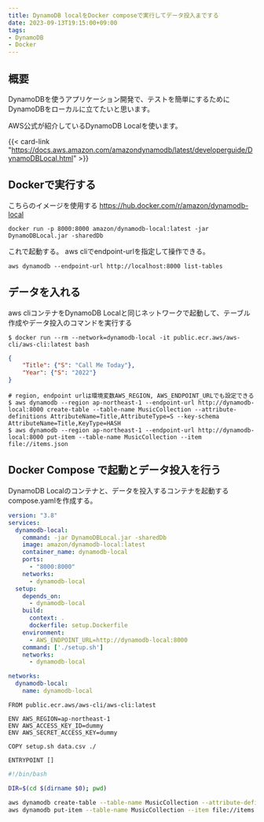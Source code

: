 ```yaml
---
title: DynamoDB localをDocker composeで実行してデータ投入までする
date: 2023-09-13T19:15:00+09:00
tags:
- DynamoDB
- Docker
---
```


## 概要

DynamoDBを使うアプリケーション開発で、テストを簡単にするためにDynamoDBをローカルに立てたいと思います。

AWS公式が紹介しているDynamoDB Localを使います。

{{< card-link "https://docs.aws.amazon.com/amazondynamodb/latest/developerguide/DynamoDBLocal.html" >}}

## Dockerで実行する

こちらのイメージを使用する
https://hub.docker.com/r/amazon/dynamodb-local 

````shell
docker run -p 8000:8000 amazon/dynamodb-local:latest -jar DynamoDBLocal.jar -sharedDb
````

これで起動する。
aws cliでendpoint-urlを指定して操作できる。

````shell
aws dynamodb --endpoint-url http://localhost:8000 list-tables
````

## データを入れる

aws cliコンテナをDynamoDB Localと同じネットワークで起動して、テーブル作成やデータ投入のコマンドを実行する

````shell
$ docker run --rm --network=dynamodb-local -it public.ecr.aws/aws-cli/aws-cli:latest bash
````

````json:items.json
{
    "Title": {"S": "Call Me Today"},
    "Year": {"S": "2022"}
}
````

````shell
# region, endpoint urlは環境変数AWS_REGION, AWS_ENDPOINT_URLでも設定できる
$ aws dynamodb --region ap-northeast-1 --endpoint-url http://dynamodb-local:8000 create-table --table-name MusicCollection --attribute-definitions AttributeName=Title,AttributeType=S --key-schema AttributeName=Title,KeyType=HASH 
$ aws dynamodb --region ap-northeast-1 --endpoint-url http://dynamodb-local:8000 put-item --table-name MusicCollection --item file://items.json
````

## Docker Compose で起動とデータ投入を行う

DynamoDB Localのコンテナと、データを投入するコンテナを起動するcompose.yamlを作成する。

````yaml:compose.yaml
version: "3.8"
services:
  dynamodb-local:
    command: -jar DynamoDBLocal.jar -sharedDb
    image: amazon/dynamodb-local:latest
    container_name: dynamodb-local
    ports:
      - "8000:8000"
    networks:
      - dynamodb-local
  setup:
    depends_on:
      - dynamodb-local
    build:
      context: .
      dockerfile: setup.Dockerfile
    environment:
      - AWS_ENDPOINT_URL=http://dynamodb-local:8000
    command: ['./setup.sh']
    networks:
      - dynamodb-local

networks:
  dynamodb-local:
    name: dynamodb-local
````

````Dockerfile:setup.Dockerfile
FROM public.ecr.aws/aws-cli/aws-cli:latest

ENV AWS_REGION=ap-northeast-1
ENV AWS_ACCESS_KEY_ID=dummy
ENV AWS_SECRET_ACCESS_KEY=dummy

COPY setup.sh data.csv ./

ENTRYPOINT []
````

````shell:setup.sh
#!/bin/bash

DIR=$(cd $(dirname $0); pwd)

aws dynamodb create-table --table-name MusicCollection --attribute-definitions AttributeName=Title,AttributeType=S --key-schema AttributeName=Title,KeyType=HASH 
aws dynamodb put-item --table-name MusicCollection --item file://items.json
````
